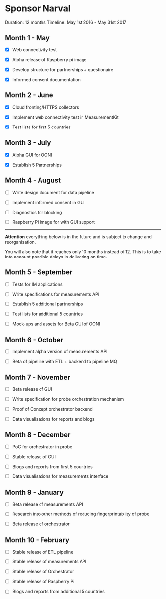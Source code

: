 # Sponsor Narval

Duration: 12 months
Timeline: May 1st 2016 - May 31st 2017

## Month 1 - May

* [x] Web connectivity test

* [x] Alpha release of Raspberry pi image

* [x] Develop structure for partnerships + questionaire

* [x] Informed consent documentation

## Month 2 - June

* [x] Cloud fronting/HTTPS collectors

* [x] Implement web connectivity test in MeasurementKit

* [x] Test lists for first 5 countries

## Month 3 - July

* [x] Alpha GUI for OONI

* [x] Establish 5 Partnerships

## Month 4 - August

* [ ] Write design document for data pipeline

* [ ] Implement informed consent in GUI

* [ ] Diagnostics for blocking

* [ ] Raspberry Pi image for with GUI support


----

**Attention** everything below is in the future and is subject to change and reorganisation.

You will also note that it reaches only 10 months instead of 12. This is to
take into account possible delays in delivering on time.

## Month 5 - September

* [ ] Tests for IM applications

* [ ] Write specifications for measurements API

* [ ] Establish 5 additional partnerships

* [ ] Test lists for additional 5 countries

* [ ] Mock-ups and assets for Beta GUI of OONI

## Month 6 - October

* [ ] Implement alpha version of measurements API

* [ ] Beta of pipeline with ETL + backend to pipeline MQ

## Month 7 - November

* [ ] Beta release of GUI

* [ ] Write specification for probe orchestration mechanism

* [ ] Proof of Concept orchestrator backend

* [ ] Data visualisations for reports and blogs

## Month 8 - December

* [ ] PoC for orchestrator in probe

* [ ] Stable release of GUI

* [ ] Blogs and reports from first 5 countries

* [ ] Data visualisations for measurements interface

## Month 9 - January

* [ ] Beta release of measurements API

* [ ] Research into other methods of reducing fingerprintability of probe

* [ ] Beta release of orchestrator

## Month 10 - February

* [ ] Stable release of ETL pipeline

* [ ] Stable release of measurements API

* [ ] Stable release of Orchestrator

* [ ] Stable release of Raspberry Pi

* [ ] Blogs and reports from additional 5 countries
